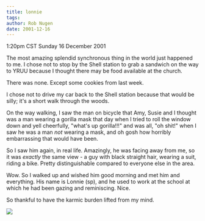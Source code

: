 ```yaml
---
title: lonnie
tags: 
author: Rob Nugen
date: 2001-12-16
---
```


<title>What's up, Lonnie??</title>
<p class=date>1:20pm CST Sunday 16 December 2001</p>

<p>The most amazing splendid synchronous thing in the world just
happened to me.  I chose not to stop by the Shell station to grab a
sandwich on the way to YRUU because I thought there may be food
available at the church.</p>

<p>There was none.  Except some cookies from last week.</p>

<p>I chose not to drive my car back to the Shell station because that
would be silly; it's a short walk through the woods.</p>

<p>On the way walking, I saw the man on bicycle that Amy, Susie and I
thought was a man wearing a gorilla mask that day when I tried to roll
the window down and yell cheerfully, "what's up gorilla!!!" and was
all, "oh shit!" when I saw he was a man <em>not</em> wearing a mask,
and oh gosh how horribly embarrassing that would have been.</p>

<p>So I saw him again, in real life.  Amazingly, he was facing away
from me, so it was <em>exactly</em> the same view - a guy with black
straight hair, wearing a suit, riding a bike.  Pretty distinguishable
compared to everyone else in the area.</p>

<p>Wow.  So I walked up and wished him good morning and met him and
everything.  His name is Lonnie (sp), and he used to work at the
school at which he had been gazing and reminiscing.  Nice.</p>

<p>So thankful to have the karmic burden lifted from my mind.</p>

<p><img src='/images/rob/wL-ROB.gif'/></p>

